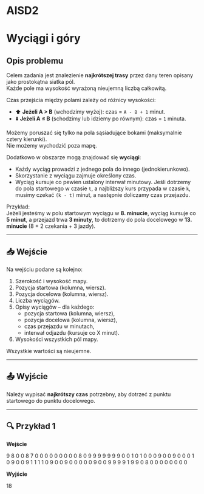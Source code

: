 # AISD2
#  Wyciągi i góry

## Opis problemu
Celem zadania jest znalezienie **najkrótszej trasy** przez dany teren opisany jako prostokątna siatka pól.  
Każde pole ma wysokość wyrażoną nieujemną liczbą całkowitą.  

Czas przejścia między polami zależy od różnicy wysokości:
- ⬆️ **Jeżeli A > B** (wchodzimy wyżej): czas = `A - B + 1` minut.  
- ⬇️ **Jeżeli A ≤ B** (schodzimy lub idziemy po równym): czas = `1` minuta.  

Możemy poruszać się tylko na pola sąsiadujące bokami (maksymalnie cztery kierunki).  
Nie możemy wychodzić poza mapę.  

Dodatkowo w obszarze mogą znajdować się **wyciągi**:
- Każdy wyciąg prowadzi z jednego pola do innego (jednokierunkowo).  
- Skorzystanie z wyciągu zajmuje określony czas.  
- Wyciąg kursuje co pewien ustalony interwał minutowy. Jeśli dotrzemy do pola startowego w czasie `t`, a najbliższy kurs przypada w czasie `k`, musimy czekać `(k - t)` minut, a następnie doliczamy czas przejazdu.  

Przykład:  
Jeżeli jesteśmy w polu startowym wyciągu w **8. minucie**, wyciąg kursuje co **5 minut**, a przejazd trwa **3 minuty**, to dotrzemy do pola docelowego w **13. minucie** (8 + 2 czekania + 3 jazdy).

---

## 📥 Wejście
Na wejściu podane są kolejno:
1. Szerokość i wysokość mapy.  
2. Pozycja startowa (kolumna, wiersz).  
3. Pozycja docelowa (kolumna, wiersz).  
4. Liczba wyciągów.  
5. Opisy wyciągów – dla każdego:  
   - pozycja startowa (kolumna, wiersz),  
   - pozycja docelowa (kolumna, wiersz),  
   - czas przejazdu w minutach,  
   - interwał odjazdu (kursuje co X minut).  
6. Wysokości wszystkich pól mapy.  

Wszystkie wartości są nieujemne.

---

## 📤 Wyjście
Należy wypisać **najkrótszy czas** potrzebny, aby dotrzeć z punktu startowego do punktu docelowego.

---

## 🔍 Przykład 1
**Wejście**

9 8 0 0 8 7 0
0 0 0 0 0 0 0 0 8 
0 9 9 9 9 9 9 9 0 
0 1 0 1 0 0 0 9 0 
0 9 0 0 0 1 0 9 0 
0 9 1 1 1 1 0 9 0 
0 9 0 0 0 0 0 9 0 
0 9 9 9 9 1 9 9 0 
8 0 0 0 0 0 0 0 0 

**Wyjście**

18

